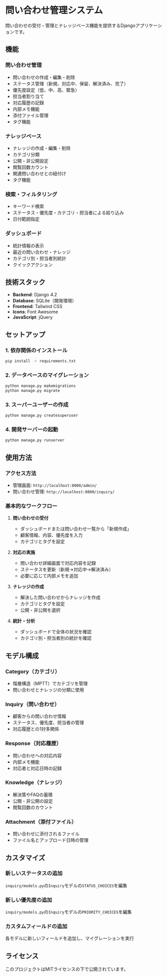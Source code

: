 # 問い合わせ管理システム

問い合わせの受付・管理とナレッジベース機能を提供するDjangoアプリケーションです。

## 機能

### 問い合わせ管理
- 問い合わせの作成・編集・削除
- ステータス管理（新規、対応中、保留、解決済み、完了）
- 優先度設定（低、中、高、緊急）
- 担当者割り当て
- 対応履歴の記録
- 内部メモ機能
- 添付ファイル管理
- タグ機能

### ナレッジベース
- ナレッジの作成・編集・削除
- カテゴリ分類
- 公開・非公開設定
- 閲覧回数カウント
- 関連問い合わせとの紐付け
- タグ機能

### 検索・フィルタリング
- キーワード検索
- ステータス・優先度・カテゴリ・担当者による絞り込み
- 日付範囲指定

### ダッシュボード
- 統計情報の表示
- 最近の問い合わせ・ナレッジ
- カテゴリ別・担当者別統計
- クイックアクション

## 技術スタック

- **Backend**: Django 4.2
- **Database**: SQLite（開発環境）
- **Frontend**: Tailwind CSS
- **Icons**: Font Awesome
- **JavaScript**: jQuery

## セットアップ

### 1. 依存関係のインストール

```bash
pip install -r requirements.txt
```

### 2. データベースのマイグレーション

```bash
python manage.py makemigrations
python manage.py migrate
```

### 3. スーパーユーザーの作成

```bash
python manage.py createsuperuser
```

### 4. 開発サーバーの起動

```bash
python manage.py runserver
```

## 使用方法

### アクセス方法
- 管理画面: `http://localhost:8000/admin/`
- 問い合わせ管理: `http://localhost:8000/inquiry/`

### 基本的なワークフロー

1. **問い合わせの受付**
   - ダッシュボードまたは問い合わせ一覧から「新規作成」
   - 顧客情報、内容、優先度を入力
   - カテゴリとタグを設定

2. **対応の実施**
   - 問い合わせ詳細画面で対応内容を記録
   - ステータスを更新（新規→対応中→解決済み）
   - 必要に応じて内部メモを追加

3. **ナレッジの作成**
   - 解決した問い合わせからナレッジを作成
   - カテゴリとタグを設定
   - 公開・非公開を選択

4. **統計・分析**
   - ダッシュボードで全体の状況を確認
   - カテゴリ別・担当者別の統計を確認

## モデル構成

### Category（カテゴリ）
- 階層構造（MPTT）でカテゴリを管理
- 問い合わせとナレッジの分類に使用

### Inquiry（問い合わせ）
- 顧客からの問い合わせ情報
- ステータス、優先度、担当者の管理
- 対応履歴との1対多関係

### Response（対応履歴）
- 問い合わせへの対応内容
- 内部メモ機能
- 対応者と対応日時の記録

### Knowledge（ナレッジ）
- 解決策やFAQの蓄積
- 公開・非公開の設定
- 閲覧回数のカウント

### Attachment（添付ファイル）
- 問い合わせに添付されるファイル
- ファイル名とアップロード日時の管理

## カスタマイズ

### 新しいステータスの追加
`inquiry/models.py`の`Inquiry`モデルの`STATUS_CHOICES`を編集

### 新しい優先度の追加
`inquiry/models.py`の`Inquiry`モデルの`PRIORITY_CHOICES`を編集

### カスタムフィールドの追加
各モデルに新しいフィールドを追加し、マイグレーションを実行

## ライセンス

このプロジェクトはMITライセンスの下で公開されています。